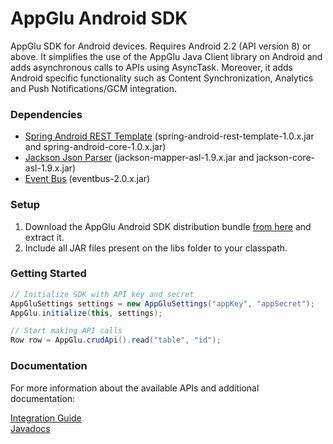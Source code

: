 AppGlu Android SDK
==================

AppGlu SDK for Android devices. Requires Android 2.2 (API version 8) or above.
It simplifies the use of the AppGlu Java Client library on Android and adds asynchronous calls to APIs using AsyncTask.
Moreover, it adds Android specific functionality such as Content Synchronization, Analytics and Push Notifications/GCM integration.

### Dependencies

* [Spring Android REST Template](http://www.springsource.org/spring-android) (spring-android-rest-template-1.0.x.jar and spring-android-core-1.0.x.jar)
* [Jackson Json Parser](http://jackson.codehaus.org) (jackson-mapper-asl-1.9.x.jar and jackson-core-asl-1.9.x.jar)
* [Event Bus](https://github.com/greenrobot/EventBus) (eventbus-2.0.x.jar)

### Setup

1. Download the AppGlu Android SDK distribution bundle [from here](appglu.github.io/appglu-androidsdk/download/1.0.0/appglu-android-sdk-1.0.0-dist.zip) and extract it.
2. Include all JAR files present on the libs folder to your classpath.

### Getting Started

```java
// Initialize SDK with API key and secret
AppGluSettings settings = new AppGluSettings("appKey", "appSecret");
AppGlu.initialize(this, settings);

// Start making API calls
Row row = AppGlu.crudApi().read("table", "id");
```

### Documentation

For more information about the available APIs and additional documentation:

[Integration Guide](https://github.com/appglu/appglu-androidsdk/wiki/Android-SDK-Integration-Guide)    
[Javadocs](http://appglu.github.com/appglu-androidsdk/javadoc/1.0.0/index.html)




